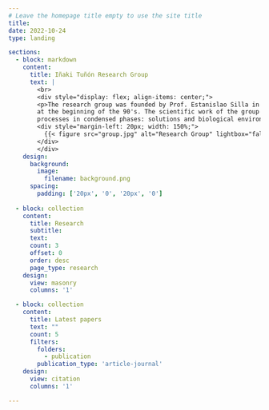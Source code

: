 ```yaml
---
# Leave the homepage title empty to use the site title
title:
date: 2022-10-24
type: landing

sections:
  - block: markdown
    content:
      title: Iñaki Tuñón Research Group
      text: |
        <br>
        <div style="display: flex; align-items: center;">
        <p>The research group was founded by Prof. Estanislao Silla in the Department of Physical Chemistry of the University of Valencia 
        at the beginning of the 90's. The scientific work of the group has been always focused on the theoretical description of chemical 
        processes in condensed phases: solutions and biological environments. The group is currently led by Iñaki Tuñón.</p>
        <div style="margin-left: 20px; width: 150%;">
          {{< figure src="group.jpg" alt="Research Group" lightbox="false" >}}
        </div>
        </div>
    design:
      background:
        image:
          filename: background.png
      spacing:
        padding: ['20px', '0', '20px', '0']
  
  - block: collection
    content:
      title: Research
      subtitle:
      text:
      count: 3
      offset: 0
      order: desc
      page_type: research
    design:
      view: masonry
      columns: '1'

  - block: collection
    content:
      title: Latest papers
      text: ""
      count: 5
      filters:
        folders:
          - publication
        publication_type: 'article-journal'
    design:
      view: citation
      columns: '1'

---
```

